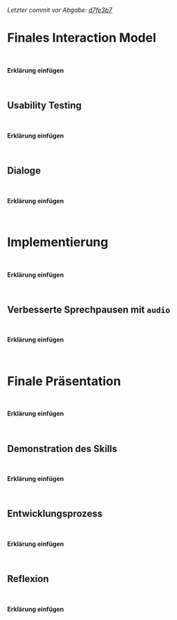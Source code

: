 _Letzter commit vor Abgabe: [d7fe3b7](https://github.com/ID-Start-Winter21/start-team-10/commit/d7fe3b76760bb0a2a4c5f125615f42ea31fb0833)_

# Finales Interaction Model
<br>

__Erklärung einfügen__

<br>

## Usability Testing
<br>

__Erklärung einfügen__

<br>

## Dialoge
<br>

__Erklärung einfügen__

<br>

# Implementierung
<br>

__Erklärung einfügen__

<br>

## Verbesserte Sprechpausen mit `audio`
<br>

__Erklärung einfügen__

<br>


# Finale Präsentation
<br>

__Erklärung einfügen__

<br>

## Demonstration des Skills
<br>

__Erklärung einfügen__

<br>

## Entwicklungsprozess
<br>

__Erklärung einfügen__

<br>

## Reflexion
<br>

__Erklärung einfügen__
